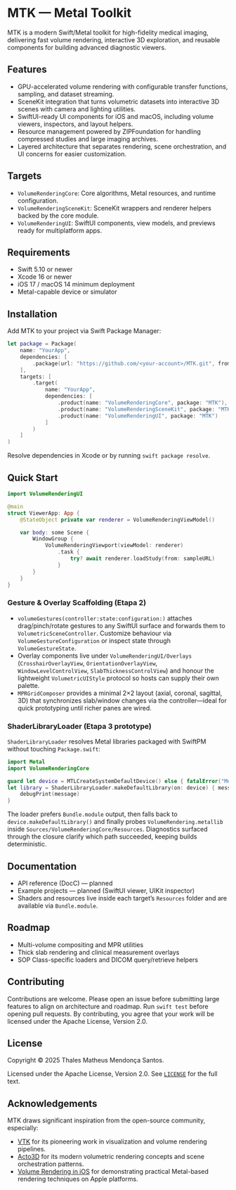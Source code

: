 # MTK — Metal Toolkit

MTK is a modern Swift/Metal toolkit for high-fidelity medical imaging, delivering fast volume rendering, interactive 3D exploration, and reusable components for building advanced diagnostic viewers.

## Features

- GPU-accelerated volume rendering with configurable transfer functions, sampling, and dataset streaming.
- SceneKit integration that turns volumetric datasets into interactive 3D scenes with camera and lighting utilities.
- SwiftUI-ready UI components for iOS and macOS, including volume viewers, inspectors, and layout helpers.
- Resource management powered by ZIPFoundation for handling compressed studies and large imaging archives.
- Layered architecture that separates rendering, scene orchestration, and UI concerns for easier customization.

## Targets

- `VolumeRenderingCore`: Core algorithms, Metal resources, and runtime configuration.
- `VolumeRenderingSceneKit`: SceneKit wrappers and renderer helpers backed by the core module.
- `VolumeRenderingUI`: SwiftUI components, view models, and previews ready for multiplatform apps.

## Requirements

- Swift 5.10 or newer
- Xcode 16 or newer
- iOS 17 / macOS 14 minimum deployment
- Metal-capable device or simulator

## Installation

Add MTK to your project via Swift Package Manager:

```swift
let package = Package(
    name: "YourApp",
    dependencies: [
        .package(url: "https://github.com/<your-account>/MTK.git", from: "0.1.0")
    ],
    targets: [
        .target(
            name: "YourApp",
            dependencies: [
                .product(name: "VolumeRenderingCore", package: "MTK"),
                .product(name: "VolumeRenderingSceneKit", package: "MTK"),
                .product(name: "VolumeRenderingUI", package: "MTK")
            ]
        )
    ]
)
```

Resolve dependencies in Xcode or by running `swift package resolve`.

## Quick Start

```swift
import VolumeRenderingUI

@main
struct ViewerApp: App {
    @StateObject private var renderer = VolumeRenderingViewModel()

    var body: some Scene {
        WindowGroup {
            VolumeRenderingViewport(viewModel: renderer)
                .task {
                    try? await renderer.loadStudy(from: sampleURL)
                }
        }
    }
}
```

### Gesture & Overlay Scaffolding (Etapa 2)

- `volumeGestures(controller:state:configuration:)` attaches drag/pinch/rotate gestures to any SwiftUI surface and forwards them to `VolumetricSceneController`. Customize behaviour via `VolumeGestureConfiguration` or inspect state through `VolumeGestureState`.
- Overlay components live under `VolumeRenderingUI/Overlays` (`CrosshairOverlayView`, `OrientationOverlayView`, `WindowLevelControlView`, `SlabThicknessControlView`) and honour the lightweight `VolumetricUIStyle` protocol so hosts can supply their own palette.
- `MPRGridComposer` provides a minimal 2×2 layout (axial, coronal, sagittal, 3D) that synchronizes slab/window changes via the controller—ideal for quick prototyping until richer panes are wired.

### ShaderLibraryLoader (Etapa 3 prototype)

`ShaderLibraryLoader` resolves Metal libraries packaged with SwiftPM without touching `Package.swift`:

```swift
import Metal
import VolumeRenderingCore

guard let device = MTLCreateSystemDefaultDevice() else { fatalError("Metal unavailable") }
let library = ShaderLibraryLoader.makeDefaultLibrary(on: device) { message in
    debugPrint(message)
}
```

The loader prefers `Bundle.module` output, then falls back to `device.makeDefaultLibrary()` and finally probes `VolumeRendering.metallib` inside `Sources/VolumeRenderingCore/Resources`. Diagnostics surfaced through the closure clarify which path succeeded, keeping builds deterministic.

## Documentation

- API reference (DocC) — planned
- Example projects — planned (SwiftUI viewer, UIKit inspector)
- Shaders and resources live inside each target’s `Resources` folder and are available via `Bundle.module`.

## Roadmap

- Multi-volume compositing and MPR utilities
- Thick slab rendering and clinical measurement overlays
- SOP Class-specific loaders and DICOM query/retrieve helpers

## Contributing

Contributions are welcome. Please open an issue before submitting large features to align on architecture and roadmap. Run `swift test` before opening pull requests. By contributing, you agree that your work will be licensed under the Apache License, Version 2.0.

## License

Copyright © 2025 Thales Matheus Mendonça Santos.

Licensed under the Apache License, Version 2.0. See [`LICENSE`](LICENSE) for the full text.

## Acknowledgements

MTK draws significant inspiration from the open-source community, especially:
- [VTK](https://github.com/Kitware/VTK) for its pioneering work in visualization and volume rendering pipelines.
- [Acto3D](https://github.com/Acto3D/Acto3D) for its modern volumetric rendering concepts and scene orchestration patterns.
- [Volume Rendering in iOS](https://github.com/eunwonki/Volume-Rendering-In-iOS) for demonstrating practical Metal-based rendering techniques on Apple platforms.
